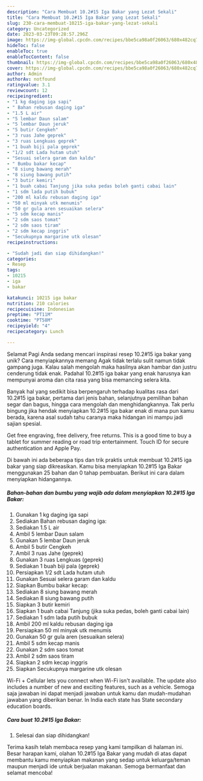 ```yaml
---
description: "Cara Membuat 10.2#15 Iga Bakar yang Lezat Sekali"
title: "Cara Membuat 10.2#15 Iga Bakar yang Lezat Sekali"
slug: 230-cara-membuat-10215-iga-bakar-yang-lezat-sekali
category: Uncategorized
date: 2023-03-23T09:28:57.296Z
image: https://img-global.cpcdn.com/recipes/bbe5ca98a0f26063/680x482cq70/10215-iga-bakar-foto-resep-utama.jpg
hideToc: false
enableToc: true
enableTocContent: false
thumbnail: https://img-global.cpcdn.com/recipes/bbe5ca98a0f26063/680x482cq70/10215-iga-bakar-foto-resep-utama.jpg
cover: https://img-global.cpcdn.com/recipes/bbe5ca98a0f26063/680x482cq70/10215-iga-bakar-foto-resep-utama.jpg
author: Admin
authorAv: notfound
ratingvalue: 3.1
reviewcount: 12
recipeingredient:
- "1 kg daging iga sapi"
- " Bahan rebusan daging iga"
- "1.5 L air"
- "5 lembar Daun salam"
- "5 lembar Daun jeruk"
- "5 butir Cengkeh"
- "3 ruas Jahe geprek"
- "3 ruas Lengkuas geprek"
- "1 buah biji pala geprek"
- "1/2 sdt Lada hutam utuh"
- "Sesuai selera garam dan kaldu"
- " Bumbu bakar kecap"
- "8 siung bawang merah"
- "8 siung bawang putih"
- "3 butir kemiri"
- "1 buah cabai Tanjung jika suka pedas boleh ganti cabai lain"
- "1 sdm lada putih bubuk"
- "200 ml kaldu rebusan daging iga"
- "50 ml minyak utk menumis"
- "50 gr gula aren sesuaikan selera"
- "5 sdm kecap manis"
- "2 sdm saos tomat"
- "2 sdm saos tiram"
- "2 sdm kecap inggris"
- "Secukupnya margarine utk olesan"
recipeinstructions:

- "Sudah jadi dan siap dihidangkan!"
categories:
- Resep
tags:
- 10215
- iga
- bakar

katakunci: 10215 iga bakar 
nutrition: 210 calories
recipecuisine: Indonesian
preptime: "PT11M"
cooktime: "PT58M"
recipeyield: "4"
recipecategory: Lunch

---
```



Selamat Pagi Anda sedang mencari inspirasi resep 10.2#15 iga bakar yang unik? Cara menyiapkannya memang Agak tidak terlalu sulit namun tidak gampang juga. Kalau salah mengolah maka hasilnya akan hambar dan justru cenderung tidak enak. Padahal 10.2#15 iga bakar yang enak harusnya kan mempunyai aroma dan cita rasa yang bisa memancing selera kita.


Banyak hal yang sedikit bisa berpengaruh terhadap kualitas rasa dari 10.2#15 iga bakar, pertama dari jenis bahan, selanjutnya pemilihan bahan segar dan bagus, hingga cara mengolah dan menghidangkannya. Tak perlu bingung jika hendak menyiapkan 10.2#15 iga bakar enak di mana pun kamu berada, karena asal sudah tahu caranya maka hidangan ini mampu jadi sajian spesial.

Get free engraving, free delivery, free returns. This is a good time to buy a tablet for summer reading or road trip entertainment. Touch ID for secure authentication and Apple Pay.


Di bawah ini ada beberapa tips dan trik praktis untuk membuat 10.2#15 iga bakar yang siap dikreasikan. Kamu bisa menyiapkan 10.2#15 Iga Bakar menggunakan 25 bahan dan 0 tahap pembuatan. Berikut ini cara dalam menyiapkan hidangannya.

<!--inarticleads1-->

##### Bahan-bahan dan bumbu yang wajib ada dalam menyiapkan 10.2#15 Iga Bakar:

1. Gunakan 1 kg daging iga sapi
1. Sediakan  Bahan rebusan daging iga:
1. Sediakan 1.5 L air
1. Ambil 5 lembar Daun salam
1. Gunakan 5 lembar Daun jeruk
1. Ambil 5 butir Cengkeh
1. Ambil 3 ruas Jahe (geprek)
1. Gunakan 3 ruas Lengkuas (geprek)
1. Sediakan 1 buah biji pala (geprek)
1. Persiapkan 1/2 sdt Lada hutam utuh
1. Gunakan Sesuai selera garam dan kaldu
1. Siapkan  Bumbu bakar kecap:
1. Sediakan 8 siung bawang merah
1. Sediakan 8 siung bawang putih
1. Siapkan 3 butir kemiri
1. Siapkan 1 buah cabai Tanjung (jika suka pedas, boleh ganti cabai lain)
1. Sediakan 1 sdm lada putih bubuk
1. Ambil 200 ml kaldu rebusan daging iga
1. Persiapkan 50 ml minyak utk menumis
1. Gunakan 50 gr gula aren (sesuaikan selera)
1. Ambil 5 sdm kecap manis
1. Gunakan 2 sdm saos tomat
1. Ambil 2 sdm saos tiram
1. Siapkan 2 sdm kecap inggris
1. Siapkan Secukupnya margarine utk olesan


Wi-Fi + Cellular lets you connect when Wi-Fi isn&#39;t available. The update also includes a number of new and exciting features, such as a vehicle. Semoga saja jawaban ini dapat menjadi jawaban untuk kamu dan mudah-mudahan jawaban yang diberikan benar. In India each state has State secondary education boards. 

<!--inarticleads2-->

##### Cara buat 10.2#15 Iga Bakar:


1. Selesai dan siap dihidangkan!



Terima kasih telah membaca resep yang kami tampilkan di halaman ini. Besar harapan kami, olahan 10.2#15 Iga Bakar yang mudah di atas dapat membantu kamu menyiapkan makanan yang sedap untuk keluarga/teman maupun menjadi ide untuk berjualan makanan. Semoga bermanfaat dan selamat mencoba!
